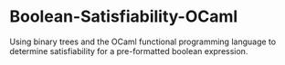 # Boolean-Satisfiability-OCaml
Using binary trees and the OCaml functional programming language to determine satisfiability for a pre-formatted boolean expression.
